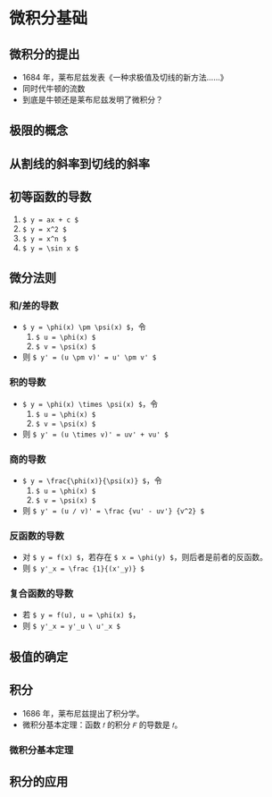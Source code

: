 # 微积分基础

		
## 微积分的提出

- 1684 年，莱布尼兹发表《一种求极值及切线的新方法……》
- 同时代牛顿的流数
- 到底是牛顿还是莱布尼兹发明了微积分？

		
## 极限的概念

		
## 从割线的斜率到切线的斜率

		
## 初等函数的导数

1. `$ y = ax + c $`
1. `$ y = x^2 $`
1. `$ y = x^n $`
1. `$ y = \sin x $`

		
## 微分法则

	
### 和/差的导数

- `$ y = \phi(x) \pm \psi(x) $`，令
   1. `$ u = \phi(x) $`
   1. `$ v = \psi(x) $`
- 则 `$ y' = (u \pm v)' = u' \pm v' $`

	
### 积的导数

- `$ y = \phi(x) \times \psi(x) $`，令
   1. `$ u = \phi(x) $`
   1. `$ v = \psi(x) $`
- 则 `$ y' = (u \times v)' = uv' + vu' $`

	
### 商的导数

- `$ y = \frac{\phi(x)}{\psi(x)} $`，令
   1. `$ u = \phi(x) $`
   1. `$ v = \psi(x) $`
- 则 `$ y' = (u ∕ v)' = \frac {vu' - uv'} {v^2} $`

	
### 反函数的导数

- 对 `$ y = f(x) $`，若存在 `$ x = \phi(y) $`，则后者是前者的反函数。
- 则 `$ y'_x = \frac {1}{(x'_y)} $`

	
### 复合函数的导数

- 若 `$ y = f(u), u = \phi(x) $`，
- 则 `$ y'_x = y'_u \ u'_x $`

		
## 极值的确定

		
## 积分

- 1686 年，莱布尼兹提出了积分学。
- 微积分基本定理：函数 `𝑓` 的积分 `𝐹` 的导数是 `𝑓`。

	
### 微积分基本定理

		
## 积分的应用

